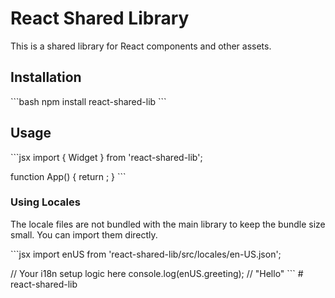 # React Shared Library

This is a shared library for React components and other assets.

## Installation

\`\`\`bash
npm install react-shared-lib
\`\`\`

## Usage

\`\`\`jsx
import { Widget } from 'react-shared-lib';

function App() {
  return <Widget />;
}
\`\`\`

### Using Locales

The locale files are not bundled with the main library to keep the bundle size small. You can import them directly.

\`\`\`jsx
import enUS from 'react-shared-lib/src/locales/en-US.json';

// Your i18n setup logic here
console.log(enUS.greeting); // "Hello"
\`\`\` # react-shared-lib
